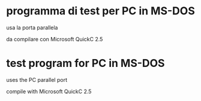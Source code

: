 # programma di test per PC in MS-DOS
usa la porta parallela

da compilare con Microsoft QuickC 2.5


# test program for PC in MS-DOS
uses the PC parallel port

compile with Microsoft QuickC 2.5
